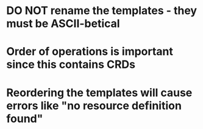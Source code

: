 # DO NOT rename the templates - they must be ASCII-betical
# Order of operations is important since this contains CRDs
# Reordering the templates will cause errors like "no resource definition found"
